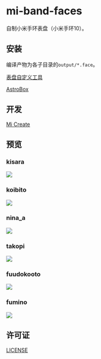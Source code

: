 # mi-band-faces

自制小米手环表盘（小米手环10）。

## 安装

编译产物为各子目录的`output/*.face`。

[表盘自定义工具](https://www.bandbbs.cn/threads/9797/)

[AstroBox](https://astrobox.online/)

## 开发

[Mi Create](https://github.com/ooflet/Mi-Create)

## 预览

### kisara

![](images/kisara_preview.png)

### koibito

![](images/koibito_preview.png)

### nina_a

![](images/nina_a_preview.png)

### takopi

![](images/takopi_preview.png)

### fuudokooto

![](images/fuudokooto_preview.png)

### fumino

![](images/fumino_preview.png)

## 许可证

[LICENSE](LICENSE)